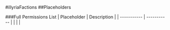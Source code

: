 #illyriaFactions
##Placeholders

###Full Permissions List
| Placeholder | Description |
| ----------- | ----------- |
|  |  |
